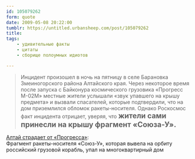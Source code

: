```yaml
---
id: 105079262
form: quote
date: 2009-05-08 20:22:00
tumblr: https://untitled.urbansheep.com/post/105079262
title: 
tags:
    - удивительные факты
    - цитаты
    - сборище полоумных идиотов

---
```


<blockquote>
Инцидент произошел в ночь на пятницу в селе Барановка Змеиногорского района Алтайского края. Через некоторое время после запуска с Байконура космического грузовика «Прогресс М-02М» местные жители услышали «звук упавшего на крышу предмета» и вызвали спасателей, которые подтвердили, что на дом приземлился обломок ракеты-носителя. Однако Роскосмос факт инцидента отрицает, уверяя, что <strong style="font-size:1.4em;">жители сами принесли на крышу фрагмент «Союза-У».</strong>
</blockquote>

<a href="http://www.vz.ru/society/2009/5/8/284776.html">Алтай страдает от «Прогресса»</a>: <br/>
Фрагмент ракеты-носителя «Союз-У», которая вывела на орбиту российский грузовой корабль, упал на многоквартирный дом
